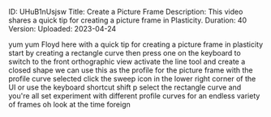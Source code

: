 ID: UHuB1nUsjsw
Title: Create a Picture Frame
Description: This video shares a quick tip for creating a picture frame in Plasticity.
Duration: 40
Version: 
Uploaded: 2023-04-24

yum yum Floyd here with a quick tip for
creating a picture frame in plasticity
start by creating a rectangle curve then
press one on the keyboard to switch to
the front orthographic view activate the
line tool and create a closed shape we
can use this as the profile for the
picture frame with the profile curve
selected click the sweep icon in the
lower right corner of the UI or use the
keyboard shortcut shift p select the
rectangle curve and you're all set
experiment with different profile curves
for an endless variety of frames oh look
at the time
foreign
